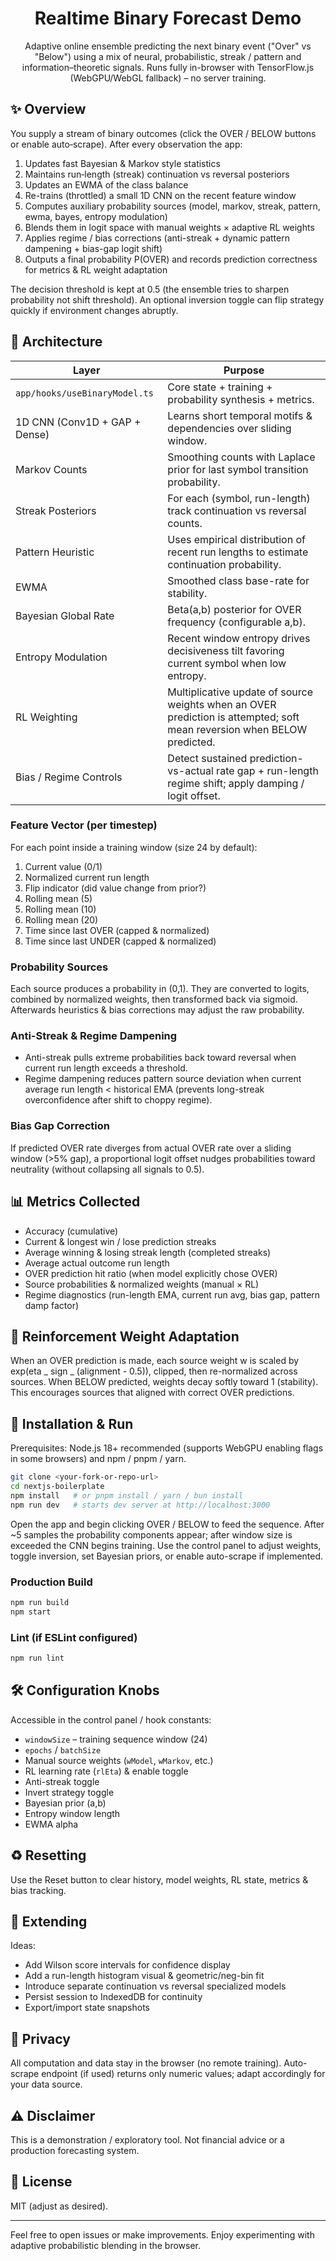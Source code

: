 <div align="center">
	<h1>Realtime Binary Forecast Demo</h1>
	<p>
		Adaptive online ensemble predicting the next binary event ("Over" vs "Below") using a mix of neural, probabilistic, streak / pattern and information–theoretic signals. Runs fully in-browser with TensorFlow.js (WebGPU/WebGL fallback) – no server training.
	</p>
</div>

## ✨ Overview

You supply a stream of binary outcomes (click the OVER / BELOW buttons or enable auto‑scrape). After every observation the app:

1. Updates fast Bayesian & Markov style statistics
2. Maintains run‑length (streak) continuation vs reversal posteriors
3. Updates an EWMA of the class balance
4. Re-trains (throttled) a small 1D CNN on the recent feature window
5. Computes auxiliary probability sources (model, markov, streak, pattern, ewma, bayes, entropy modulation)
6. Blends them in logit space with manual weights × adaptive RL weights
7. Applies regime / bias corrections (anti-streak + dynamic pattern dampening + bias-gap logit shift)
8. Outputs a final probability P(OVER) and records prediction correctness for metrics & RL weight adaptation

The decision threshold is kept at 0.5 (the ensemble tries to sharpen probability not shift threshold). An optional inversion toggle can flip strategy quickly if environment changes abruptly.

## 🔧 Architecture

| Layer                         | Purpose                                                                                                                 |
| ----------------------------- | ----------------------------------------------------------------------------------------------------------------------- |
| `app/hooks/useBinaryModel.ts` | Core state + training + probability synthesis + metrics.                                                                |
| 1D CNN (Conv1D + GAP + Dense) | Learns short temporal motifs & dependencies over sliding window.                                                        |
| Markov Counts                 | Smoothing counts with Laplace prior for last symbol transition probability.                                             |
| Streak Posteriors             | For each (symbol, run-length) track continuation vs reversal counts.                                                    |
| Pattern Heuristic             | Uses empirical distribution of recent run lengths to estimate continuation probability.                                 |
| EWMA                          | Smoothed class base-rate for stability.                                                                                 |
| Bayesian Global Rate          | Beta(a,b) posterior for OVER frequency (configurable a,b).                                                              |
| Entropy Modulation            | Recent window entropy drives decisiveness tilt favoring current symbol when low entropy.                                |
| RL Weighting                  | Multiplicative update of source weights when an OVER prediction is attempted; soft mean reversion when BELOW predicted. |
| Bias / Regime Controls        | Detect sustained prediction-vs-actual rate gap + run-length regime shift; apply damping / logit offset.                 |

### Feature Vector (per timestep)

For each point inside a training window (size 24 by default):

1. Current value (0/1)
2. Normalized current run length
3. Flip indicator (did value change from prior?)
4. Rolling mean (5)
5. Rolling mean (10)
6. Rolling mean (20)
7. Time since last OVER (capped & normalized)
8. Time since last UNDER (capped & normalized)

### Probability Sources

Each source produces a probability in (0,1). They are converted to logits, combined by normalized weights, then transformed back via sigmoid. Afterwards heuristics & bias corrections may adjust the raw probability.

### Anti-Streak & Regime Dampening

- Anti-streak pulls extreme probabilities back toward reversal when current run length exceeds a threshold.
- Regime dampening reduces pattern source deviation when current average run length < historical EMA (prevents long-streak overconfidence after shift to choppy regime).

### Bias Gap Correction

If predicted OVER rate diverges from actual OVER rate over a sliding window (>5% gap), a proportional logit offset nudges probabilities toward neutrality (without collapsing all signals to 0.5).

## 📊 Metrics Collected

- Accuracy (cumulative)
- Current & longest win / lose prediction streaks
- Average winning & losing streak length (completed streaks)
- Average actual outcome run length
- OVER prediction hit ratio (when model explicitly chose OVER)
- Source probabilities & normalized weights (manual × RL)
- Regime diagnostics (run-length EMA, current run avg, bias gap, pattern damp factor)

## 🧪 Reinforcement Weight Adaptation

When an OVER prediction is made, each source weight w is scaled by exp(eta _ sign _ (alignment - 0.5)), clipped, then re-normalized across sources. When BELOW predicted, weights decay softly toward 1 (stability). This encourages sources that aligned with correct OVER predictions.

## 🚀 Installation & Run

Prerequisites: Node.js 18+ recommended (supports WebGPU enabling flags in some browsers) and npm / pnpm / yarn.

```bash
git clone <your-fork-or-repo-url>
cd nextjs-boilerplate
npm install   # or pnpm install / yarn / bun install
npm run dev   # starts dev server at http://localhost:3000
```

Open the app and begin clicking OVER / BELOW to feed the sequence. After ~5 samples the probability components appear; after window size is exceeded the CNN begins training. Use the control panel to adjust weights, toggle inversion, set Bayesian priors, or enable auto-scrape if implemented.

### Production Build

```bash
npm run build
npm start
```

### Lint (if ESLint configured)

```bash
npm run lint
```

## 🛠 Configuration Knobs

Accessible in the control panel / hook constants:

- `windowSize` – training sequence window (24)
- `epochs` / `batchSize`
- Manual source weights (`wModel`, `wMarkov`, etc.)
- RL learning rate (`rlEta`) & enable toggle
- Anti-streak toggle
- Invert strategy toggle
- Bayesian prior (a,b)
- Entropy window length
- EWMA alpha

## ♻️ Resetting

Use the Reset button to clear history, model weights, RL state, metrics & bias tracking.

## 🧩 Extending

Ideas:

- Add Wilson score intervals for confidence display
- Add a run-length histogram visual & geometric/neg-bin fit
- Introduce separate continuation vs reversal specialized models
- Persist session to IndexedDB for continuity
- Export/import state snapshots

## 🔐 Privacy

All computation and data stay in the browser (no remote training). Auto-scrape endpoint (if used) returns only numeric values; adapt accordingly for your data source.

## ⚠️ Disclaimer

This is a demonstration / exploratory tool. Not financial advice or a production forecasting system.

## 📝 License

MIT (adjust as desired).

---

Feel free to open issues or make improvements. Enjoy experimenting with adaptive probabilistic blending in the browser.
